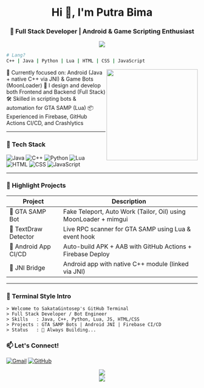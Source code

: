 


<h1 align="center">Hi 👋, I'm Putra Bima</h1>
<h3 align="center">🚀 Full Stack Developer | Android & Game Scripting Enthusiast</h3>

<p align="center">
  <img src="https://readme-typing-svg.herokuapp.com/?lines=Full+Stack+Developer;Android+%2F+Game+Bot+Coder;Always+Building...&center=true&width=500&height=45" />
</p>

```bash
# Lang?
C++ | Java | Python | Lua | HTML | CSS | JavaScript

````
<img align="right" src="https://media.giphy.com/media/qgQUggAC3Pfv687qPC/giphy.gif" width="240" />

🧠 Currently focused on: Android (Java + native C++ via JNI) & Game Bots (MoonLoader)
🎨 I design and develop both Frontend and Backend (Full Stack)
🛠 Skilled in scripting bots & automation for GTA SAMP (Lua)
📦 Experienced in Firebase, GitHub Actions CI/CD, and Crashlytics

---

### 🧰 Tech Stack

![Java](https://img.shields.io/badge/-Java-000?\&logo=Java\&logoColor=red)
![C++](https://img.shields.io/badge/-C++-00599C?\&logo=c%2b%2b\&logoColor=white)
![Python](https://img.shields.io/badge/-Python-000?\&logo=python)
![Lua](https://img.shields.io/badge/-Lua-2C2D72?\&logo=lua\&logoColor=white)
![HTML](https://img.shields.io/badge/-HTML5-E34F26?\&logo=html5\&logoColor=white)
![CSS](https://img.shields.io/badge/-CSS3-1572B6?\&logo=css3)
![JavaScript](https://img.shields.io/badge/-JavaScript-F7DF1E?\&logo=javascript\&logoColor=000)

---

### 💼 Highlight Projects

| Project              | Description                                                      |
| -------------------- | ---------------------------------------------------------------- |
| 🧵 GTA SAMP Bot      | Fake Teleport, Auto Work (Tailor, Oil) using MoonLoader + mimgui |
| 🧠 TextDraw Detector | Live RPC scanner for GTA SAMP using Lua & event hook             |
| 📱 Android App CI/CD | Auto-build APK + AAB with GitHub Actions + Firebase Deploy       |
| 🧪 JNI Bridge        | Android app with native C++ module (linked via JNI)              |

---

### 🧙 Terminal Style Intro

```
> Welcome to SakataGintosep's GitHub Terminal
> Full Stack Developer / Bot Engineer
> Skills   : Java, C++, Python, Lua, JS, HTML/CSS
> Projects : GTA SAMP Bots | Android JNI | Firebase CI/CD
> Status   : 🚀 Always Building...
```

### 📫 Let's Connect!

[![Gmail](https://img.shields.io/badge/-nacandranana@gmail.com-D14836?style=flat\&logo=Gmail\&logoColor=white)](mailto:nacandranana@gmail.com)
[![GitHub](https://img.shields.io/badge/-GitHub-181717?style=flat\&logo=github\&logoColor=white)](https://github.com/SakataGintosep)

<p align="center">
  <img src="https://github-readme-stats.vercel.app/api?username=SakataGintosep&show_icons=true&theme=radical&count_private=true" />
  <br>
  <img src="https://github-readme-streak-stats.herokuapp.com?user=SakataGintosep&theme=radical" />
</p>




